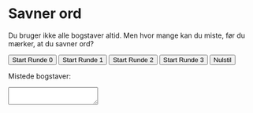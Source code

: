 <html lang="da">
<body>
  <h1>Savner ord</h1>
  <p>Du bruger ikke alle bogstaver altid. Men hvor mange kan du miste, før du mærker, at du savner ord?</p>

  <div>
    <button onclick="setRound(0)">Start Runde 0</button>
    <button onclick="setRound(1)">Start Runde 1</button>
    <button onclick="setRound(2)">Start Runde 2</button>
    <button onclick="setRound(3)">Start Runde 3</button>
    <button onclick="resetGame()">Nulstil</button>
  </div>

  <p>Mistede bogstaver: <span id="forbudteBogstaver" class="mistede"></span></p>
  <textarea id="tekstfelt" oninput="checkInput(event)"></textarea>

  <div id="sporgsmaalsboks" class="sporgsmal"></div>

  <script>
    const tekstfelt = document.getElementById("tekstfelt");
    const forbudtEl = document.getElementById("forbudteBogstaver");
    const sporgsmaalBox = document.getElementById("sporgsmaalsboks");

    let forbudte = [];

    const runder = {
      0: [],
      1: ["Z", "Q", "W", "X"],
      2: ["Z", "Q", "W", "X", "G", "B", "J", "Å"],
      3: ["Z", "Q", "W", "X", "G", "B", "J", "Å", "D", "M", "K", "U"]
    };

    const sporgsmaal = {
      0: "Skriv en beskrivelse af noget, du holder af i naturen. Hvorfor betyder det noget for dig?",
      1: "Skriv samme tekst igen. Hvad begynder at føles besværligt? Hvilke ord må du ændre eller opgive?",
      2: "Skriv nu noget om, hvorfor nogle ting i naturen virker uvigtige – men måske ikke er det. Hvad mangler du nu i sproget?",
      3: "Skriv en refleksion: Hvordan hænger det, du oplever her, sammen med natur, tab og kompleksitet?"
    };

    function setRound(runde) {
      forbudte = runder[runde];
      forbudtEl.textContent = forbudte.length ? forbudte.join(", ") : "Ingen";
      tekstfelt.value = "";
      tekstfelt.focus();
      sporgsmaalBox.textContent = sporgsmaal[runde];
    }

    function resetGame() {
      forbudte = [];
      forbudtEl.textContent = "";
      tekstfelt.value = "";
      tekstfelt.focus();
      sporgsmaalBox.textContent = "";
    }

    function checkInput(event) {
      let nyTekst = "";
      for (let i = 0; i < tekstfelt.value.length; i++) {
        const tegn = tekstfelt.value[i];
        if (!forbudte.includes(tegn.toUpperCase())) {
          nyTekst += tegn;
        }
      }
      tekstfelt.value = nyTekst;
    }
  </script>
</body>
</html>
